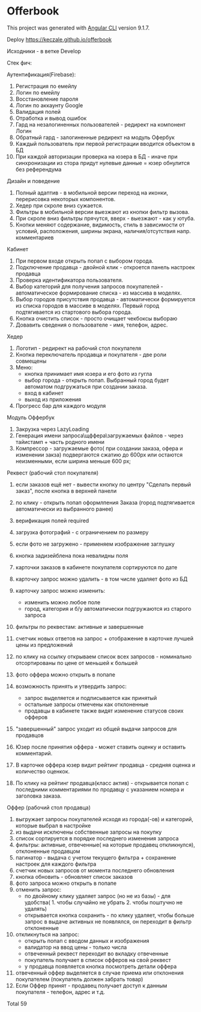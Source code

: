 # Offerbook

This project was generated with [Angular CLI](https://github.com/angular/angular-cli) version 9.1.7.

Deploy https://keczale.github.io/offerbook

Исходники - в ветке Develop

Стек фич:


Аутентификация(Firebase):
1. Регистрация по емейлу
2. Логин по емейлу
3. Восстановление пароля
4. Логин по аккаунту Google
5. Валидация полей
6. Отработка и вывод ошибок
7. Гард на незалогиненных пользователей - редирект на компонент Логин
8. Обратный гард - залогиненные редирект на модуль Офербук
9. Каждый пользователь при первой регистрации вводится объектом в БД
10. При каждой авторизации проверка на юзера в БД - иначе при синхронизации из стора придут нулевые данные = юзер обнулится без референдума

Дизайн и поведение

1. Полный адаптив - в мобильной версии переход на иконки, перерисовка некоторых компонентов.
2. Хедер при скроле вниз сужается.
3. Фильтры в мобильной версии выезжают из кнопки фильтр вызова.
4. При скроле вниз фильтры прячутся, вверх - выезжают - как у ютуба.
5. Кнопки меняют содержание, видимость, стиль в зависимости от условий, расположения, ширины экрана, наличия/отсутствия напр. комментариев

Кабинет

1. При первом входе открыть попап с выбором города.
2. Подключение продавца - двойной клик - откроется панель настроек продавца
3. Проверка идентификатора пользователя.
4. Выбор категорий для получения запросов покупателей - автоматическое формирование списка - из массива в моделях.
5. Выбор городов присутствия продавца - автоматически формируется из списка городов в массиве в моделях. Первый город подтягивается из стартового выбора города.
6. Кнопка очистить список - просто очищает чекбоксы выбораю
7. Довавить сведения о пользователе - имя, телефон, адрес.

Хедер

1. Логотип - редирект на рабочий стол покупателя
2. Кнопка переключатель продавца и покупателя - две роли совмещены
3. Меню: 
	- кнопка принимает имя юзера и его фото из гугла
	- выбор города - открыть попап. Выбранный город будет автоматом подгружаться при создании заказа.
	- вход в кабинет
	- выход из приложения
4. Прогресс бар для каждого модуля

Модуль Оффербук

1. Закрузка через LazyLoading
2. Генерация имени запроса\щффера\загружаемых файлов - через тайистамп + часть родного имени
3. Компрессор - загружаемые фото( при создании заказа, офера и изменении закза) подвергаются сжатию до 600px или остаются неизменными, если ширина меньше 600 px;

Реквест (рабочий стол покупателя)

1. если заказов ещё нет - вывести кнопку по центру "Сделать первый заказ", после кнопка в верхней панели
2. по клику - открыть попап оформлпения Заказа (город подтягивается автоматически из выбранного ранее)
3. верификация полей required
4. загрузка фотографий - с ограничением по размеру
5. если фото не загружено  - применяем изображение заглушку
6. кнопка задизейблена пока невалидны поля
7. карточки заказов в кабинете покупателя сортируются по дате
8. карточку запрос можно удалить - в том числе удаляет фото из БД 
9. карточку запрос можно изменить:
	- изменить можно любое поле
	- город, категория и б/у автоматически подгружаются из старого запроса

10. фильтры по реквестам: активные и завершенные

11. счетчик новых ответов на запрос + отображение в карточке лучшей цены из предложений
12. по клику на ссылку открываем список всех запросов - номинально отсортированы по цене от меньшей к большей

13. фото оффера можно открыть в попапе
14. возможность принять и утвердить запрос:
	- запрос выделяется и подписывается как принятый 
	- остальные запросы отмечены как отклоненные
	- продавцы в кабинете также видят изменение статусов своих офферов

15. "завершенный" запрос уходит из общей выдачи запросов для продавцов
16. Юзер после принятия оффера - может ставить оценку и оставить комментарий.
17. В карточке оффера юзер видит рейтинг продавца - средняя оценка и количество оценкок.
18. По клику на рейтинг продавца(класс актив) - открывается попап с последними комментариями по продавцу с указанием номера и заголовка заказа.


Оффер (рабочий стол продавца)

1. выгружает запросы покупателей исходя из города(-ов) и категорий, которые выбрал в настройке
2. из выдачи исключены собственные запросы на покупку
3. список сортируется в порядке последнего изменения запроса
4. фильтры: активные, отвеченные( на которые продавец откликнулся), отклоненные продавцом
5. пагинатор - выдача с учетом текущего фильтра + сохранение настроек для каждого фильтра
6. счетчик новых запросов от момента последнего обновления
7. кнопка обновить - обновляет список заказов
8. фото запроса можно открыть в попапе
9. отменить запрос:
	- по двойному клику удаляет запрос (но не из базы) - для удобства( 1. чтобы случайно не убрать 2. чтобы поштучно не удалять)
	- открывается кнопка сохранить - по клику удаляет, чтобы больше запрос в выдаче активных не появлялся, он переходит в фильтр отклоненные
10. откликнуться на запрос:
	- открыть попап с вводом данных и изображения
	- валидатор на ввод цены - только числа
	- отвеченный реквест переходит во вкладку отвеченные
	- покупатель получает в список офферов на свой реквест
	- у продавца появляется кнопка посмотреть детали оффера
11. отвеченный оффер выделяется в случае приема или отклонения покупателем (покупатель должен забрать товар)
12. Если Оффер принят - продавец получает доступ к данным покупателя - телефон, адрес и т.д.


Total 59

